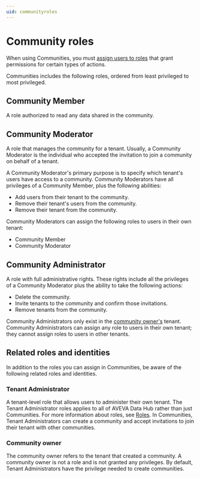 ```yaml
---
uid: communityroles
---
```


# Community roles

When using Communities, you must [assign users to roles](xref:managecommunityusers#assign-user-roles) that grant permissions for certain types of actions.

Communities includes the following roles, ordered from least privileged to most privileged.

## Community Member

A role authorized to read any data shared in the community.

## Community Moderator

A role that manages the community for a tenant. Usually, a Community Moderator is the individual who accepted the invitation to join a community on behalf of a tenant.

A Community Moderator's primary purpose is to specify which tenant's users have access to a community. Community Moderators have all privileges of a Community Member, plus the following abilities:  

- Add users from their tenant to the community.
- Remove their tenant's users from the community.
- Remove their tenant from the community.

Community Moderators can assign the following roles to users in their own tenant:

- Community Member
- Community Moderator

## Community Administrator

A role with full administrative rights. These rights include all the privileges of a Community Moderator plus the ability to take the following actions:

- Delete the community.
- Invite tenants to the community and confirm those invitations.
- Remove tenants from the community.

Community Administrators only exist in the [community owner's](#community-owner) tenant. Community Administrators can assign any role to users in their own tenant; they cannot assign roles to users in other tenants.

## Related roles and identities

In addition to the roles you can assign in Communities, be aware of the following related roles and identities.

### Tenant Administrator

A tenant-level role that allows users to administer their own tenant. The Tenant Administrator roles applies to all of AVEVA Data Hub rather than just Communities. For more information about roles, see [Roles](xref:ccRoles). In Communities, Tenant Administrators can create a community and accept invitations to join their tenant with other communities.

### Community owner

The community owner refers to the tenant that created a community. A community owner is not a role and is not granted any privileges. By default, Tenant Administrators have the privilege needed to create communities.
